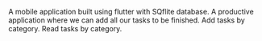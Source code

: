 A mobile application built using flutter with SQflite database. A productive application where we can add all our tasks to be finished. Add tasks by category. Read tasks by category.
